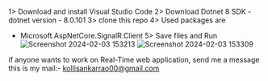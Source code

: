 1> Download and install Visual Studio Code
2> Download Dotnet 8 SDK
  -dotnet version - 8.0.101
3> clone this repo
4> Used packages are 
  - Microsoft.AspNetCore.SignalR.Client
5> Save files and Run
![Screenshot 2024-02-03 153213](https://github.com/SteveSankar/https---github.com-SteveSankar-ChatPage-New/assets/134512572/922f236c-4ace-46a7-9d13-755226234d6d)
![Screenshot 2024-02-03 153309](https://github.com/SteveSankar/https---github.com-SteveSankar-ChatPage-New/assets/134512572/1728436b-66c7-42c5-9877-bee2bdfb29f4)

if anyone wants to work on Real-Time web application, send me a message this is my mail:- kollisankarrao00@gmail.com
